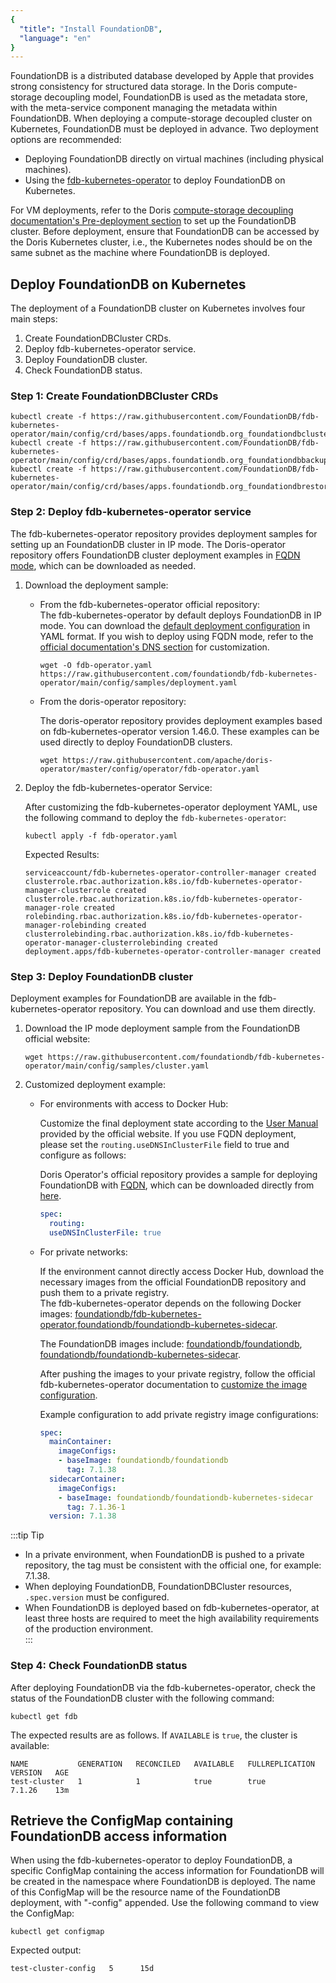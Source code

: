 ```yaml
---
{
  "title": "Install FoundationDB",
  "language": "en"
}
---
```


<!-- 
Licensed to the Apache Software Foundation (ASF) under one
or more contributor license agreements.  See the NOTICE file
distributed with this work for additional information
regarding copyright ownership.  The ASF licenses this file
to you under the Apache License, Version 2.0 (the
"License"); you may not use this file except in compliance
with the License.  You may obtain a copy of the License at

  http://www.apache.org/licenses/LICENSE-2.0

Unless required by applicable law or agreed to in writing,
software distributed under the License is distributed on an
"AS IS" BASIS, WITHOUT WARRANTIES OR CONDITIONS OF ANY
KIND, either express or implied.  See the License for the
specific language governing permissions and limitations
under the License.
-->

FoundationDB is a distributed database developed by Apple that provides strong consistency for structured data storage. In the Doris compute-storage decoupling model, FoundationDB is used as the metadata store, with the meta-service component managing the metadata within FoundationDB. When deploying a compute-storage decoupled cluster on Kubernetes, FoundationDB must be deployed in advance. Two deployment options are recommended:
- Deploying FoundationDB directly on virtual machines (including physical machines).
- Using the [fdb-kubernetes-operator](https://github.com/FoundationDB/fdb-kubernetes-operator) to deploy FoundationDB on Kubernetes.

For VM deployments, refer to the Doris [compute-storage decoupling documentation's Pre-deployment section](../../../compute-storage-decoupled/before-deployment) to set up the FoundationDB cluster. Before deployment, ensure that FoundationDB can be accessed by the Doris Kubernetes cluster, i.e., the Kubernetes nodes should be on the same subnet as the machine where FoundationDB is deployed.

## Deploy FoundationDB on Kubernetes
The deployment of a FoundationDB cluster on Kubernetes involves four main steps:
1. Create FoundationDBCluster CRDs.
2. Deploy fdb-kubernetes-operator service.
3. Deploy FoundationDB cluster.
4. Check FoundationDB status.

### Step 1: Create FoundationDBCluster CRDs
```shell
kubectl create -f https://raw.githubusercontent.com/FoundationDB/fdb-kubernetes-operator/main/config/crd/bases/apps.foundationdb.org_foundationdbclusters.yaml
kubectl create -f https://raw.githubusercontent.com/FoundationDB/fdb-kubernetes-operator/main/config/crd/bases/apps.foundationdb.org_foundationdbbackups.yaml
kubectl create -f https://raw.githubusercontent.com/FoundationDB/fdb-kubernetes-operator/main/config/crd/bases/apps.foundationdb.org_foundationdbrestores.yaml
```

### Step 2: Deploy fdb-kubernetes-operator service

The fdb-kubernetes-operator repository provides deployment samples for setting up an FoundationDB cluster in IP mode. The Doris-operator repository offers FoundationDB cluster deployment examples in [FQDN mode](https://kubernetes.io/docs/concepts/services-networking/dns-pod-service/#pod-sethostnameasfqdn-field), which can be downloaded as needed.

1. Download the deployment sample:

    - From the fdb-kubernetes-operator official repository:  
      The fdb-kubernetes-operator by default deploys FoundationDB in IP mode. You can download the [default deployment configuration](https://raw.githubusercontent.com/foundationdb/fdb-kubernetes-operator/main/config/samples/deployment.yaml) in YAML format. If you wish to deploy using FQDN mode, refer to the [official documentation's DNS section](https://github.com/FoundationDB/fdb-kubernetes-operator/blob/main/docs/manual/customization.md#using-dns) for customization.

      ```shell
      wget -O fdb-operator.yaml https://raw.githubusercontent.com/foundationdb/fdb-kubernetes-operator/main/config/samples/deployment.yaml
      ```

    - From the doris-operator repository:

      The doris-operator repository provides deployment examples based on fdb-kubernetes-operator version 1.46.0. These examples can be used directly to deploy FoundationDB clusters.

      ```shell
      wget https://raw.githubusercontent.com/apache/doris-operator/master/config/operator/fdb-operator.yaml
      ```

2. Deploy the fdb-kubernetes-operator Service:

   After customizing the fdb-kubernetes-operator deployment YAML, use the following command to deploy the `fdb-kubernetes-operator`:
   ```shell
   kubectl apply -f fdb-operator.yaml
   ```

   Expected Results:

   ```shell
   serviceaccount/fdb-kubernetes-operator-controller-manager created
   clusterrole.rbac.authorization.k8s.io/fdb-kubernetes-operator-manager-clusterrole created
   clusterrole.rbac.authorization.k8s.io/fdb-kubernetes-operator-manager-role created
   rolebinding.rbac.authorization.k8s.io/fdb-kubernetes-operator-manager-rolebinding created
   clusterrolebinding.rbac.authorization.k8s.io/fdb-kubernetes-operator-manager-clusterrolebinding created
   deployment.apps/fdb-kubernetes-operator-controller-manager created
   ```

### Step 3: Deploy FoundationDB cluster

Deployment examples for FoundationDB are available in the fdb-kubernetes-operator repository. You can download and use them directly.

1. Download the IP mode deployment sample from the FoundationDB official website:

   ```shell
   wget https://raw.githubusercontent.com/foundationdb/fdb-kubernetes-operator/main/config/samples/cluster.yaml
   ```

2. Customized deployment example:

    - For environments with access to Docker Hub:

      Customize the final deployment state according to the [User Manual](https://github.com/FoundationDB/fdb-kubernetes-operator/blob/main/docs/manual/index.md) provided by the official website. If you use FQDN deployment, please set the `routing.useDNSInClusterFile` field to true and configure as follows:

      Doris Operator's official repository provides a sample for deploying FoundationDB with [FQDN](https://kubernetes.io/docs/concepts/services-networking/dns-pod-service/#pod-sethostnameasfqdn-field), which can be downloaded directly from [here](https://github.com/apache/doris-operator/blob/master/doc/examples/disaggregated/fdb/cluster.yaml).

      ```yaml
      spec:
        routing:
        useDNSInClusterFile: true
      ```

    - For private networks:

      If the environment cannot directly access Docker Hub, download the necessary images from the official FoundationDB repository and push them to a private registry.  
      The fdb-kubernetes-operator depends on the following Docker images:  [foundationdb/fdb-kubernetes-operator](https://hub.docker.com/r/foundationdb/fdb-kubernetes-operator),[foundationdb/foundationdb-kubernetes-sidecar](https://hub.docker.com/r/foundationdb/foundationdb-kubernetes-sidecar).

      The FoundationDB images include: [foundationdb/foundationdb](https://hub.docker.com/r/foundationdb/foundationdb), [foundationdb/foundationdb-kubernetes-sidecar](https://hub.docker.com/r/foundationdb/foundationdb-kubernetes-sidecar).

      After pushing the images to your private registry, follow the official fdb-kubernetes-operator documentation to [customize the image configuration](https://github.com/FoundationDB/fdb-kubernetes-operator/blob/main/docs/manual/customization.md#customizing-the-foundationdb-image).

      Example configuration to add private registry image configurations:

      ```yaml
      spec:
        mainContainer:
          imageConfigs:
          - baseImage: foundationdb/foundationdb
            tag: 7.1.38
        sidecarContainer:
          imageConfigs:
          - baseImage: foundationdb/foundationdb-kubernetes-sidecar
            tag: 7.1.36-1
        version: 7.1.38
      ```

:::tip Tip
- In a private environment, when FoundationDB is pushed to a private repository, the tag must be consistent with the official one, for example: 7.1.38.
- When deploying FoundationDB, FoundationDBCluster resources, `.spec.version` must be configured.
- When FoundationDB is deployed based on fdb-kubernetes-operator, at least three hosts are required to meet the high availability requirements of the production environment.  
  :::

### Step 4: Check FoundationDB status

After deploying FoundationDB via the fdb-kubernetes-operator, check the status of the FoundationDB cluster with the following command:

```shell
kubectl get fdb
```

The expected results are as follows. If `AVAILABLE` is `true`, the cluster is available:

```shell
NAME           GENERATION   RECONCILED   AVAILABLE   FULLREPLICATION   VERSION   AGE
test-cluster   1            1            true        true              7.1.26    13m
```

## Retrieve the ConfigMap containing FoundationDB access information
When using the fdb-kubernetes-operator to deploy FoundationDB, a specific ConfigMap containing the access information for FoundationDB will be created in the namespace where FoundationDB is deployed. The name of this ConfigMap will be the resource name of the FoundationDB deployment, with "-config" appended. Use the following command to view the ConfigMap:

```shell
kubectl get configmap
```

Expected output:

```shell
test-cluster-config   5      15d
```
